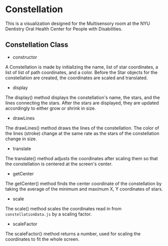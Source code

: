 # Constellation
This is a visualization designed for the Multisensory room at the NYU Dentistry Oral Health Center for People with Disabilities.

## Constellation Class
* constructor

A Constellation is made by initializing the name, list of star coordinates, a list of list of path coordinates, and a color. Before the Star objects for the constellation are created, the coordinates are scaled and translated. 
* display

The display() method displays the constellation's name, the stars, and the lines connecting the stars. After the stars are displayed, they are updated accordingly to either grow or shrink in size. 
* drawLines

The drawLines() method draws the lines of the constellation. The color of the lines (stroke) change at the same rate as the stars of the constellation change in size. 
* translate

The translate() method adjusts the coordinates after scaling them so that the constellation is centered at the screen's center. 
* getCenter

The getCenter() method finds the center coordinate of the constellation by taking the average of the minimum and maximum X, Y coordinates of stars. 
* scale

The scale() method scales the coordinates read in from `constellationData.js` by a scaling factor.
* scaleFactor

The scaleFactor() method returns a number, used for scaling the coordinates to fit the whole screen. 